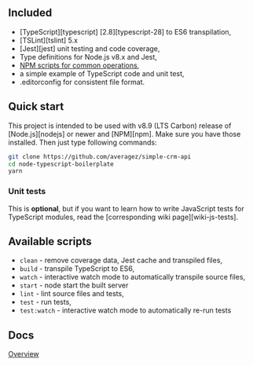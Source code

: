 

## Included

+ [TypeScript][typescript] [2.8][typescript-28] to ES6 transpilation,
+ [TSLint][tslint] 5.x
+ [Jest][jest] unit testing and code coverage,
+ Type definitions for Node.js v8.x and Jest,
+ [NPM scripts for common operations](#available-scripts),
+ a simple example of TypeScript code and unit test,
+ .editorconfig for consistent file format.

## Quick start

This project is intended to be used with v8.9 (LTS Carbon) release of [Node.js][nodejs] or newer and [NPM][npm]. Make sure you have those installed. Then just type following commands:

```sh
git clone https://github.com/averagez/simple-crm-api
cd node-typescript-boilerplate
yarn
```

### Unit tests

This is **optional**, but if you want to learn how to write JavaScript tests for TypeScript modules, read the [corresponding wiki page][wiki-js-tests].

## Available scripts

+ `clean` - remove coverage data, Jest cache and transpiled files,
+ `build` - transpile TypeScript to ES6,
+ `watch` - interactive watch mode to automatically transpile source files,
+ `start` - node start the built server
+ `lint` - lint source files and tests,
+ `test` - run tests,
+ `test:watch` - interactive watch mode to automatically re-run tests

## Docs
[Overview](docs/general.md)
